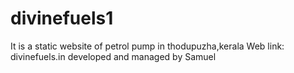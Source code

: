 # divinefuels1
It is a static website of petrol pump in thodupuzha,kerala
Web link: divinefuels.in
developed and managed by Samuel
